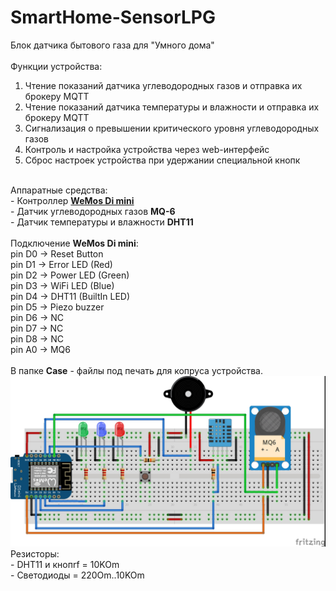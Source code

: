 # SmartHome-SensorLPG
Блок датчика бытового газа для "Умного дома"<br>
<br>
Функции устройства:<br>
1. Чтение показаний датчика углеводородных газов и отправка их брокеру MQTT<br>
2. Чтение показаний датчика температуры и влажности и отправка их брокеру MQTT<br>
3. Сигнализация о превышении критического уровня углеводородных газов<br>
4. Контроль и настройка устройства через web-интерфейс<br>
5. Сброс настроек устройства при удержании специальной кнопк<br>
<br>
Аппаратные средства:<br>
- Контроллер <strong><a href="https://wiki.wemos.cc/products:d1:d1_mini">WeMos Di mini</a></strong><br>
- Датчик углеводородных газов <strong>MQ-6</strong><br>
- Датчик температуры и влажности <strong>DHT11</strong><br>
<br>
Подключение <strong>WeMos Di mini</strong>:<br>
 pin D0 -> Reset Button<br>
 pin D1 -> Error LED (Red)<br>
 pin D2 -> Power LED (Green)<br>
 pin D3 -> WiFi LED (Blue)<br>
 pin D4 -> DHT11 (BuiltIn LED)<br>
 pin D5 -> Piezo buzzer<br>
 pin D6 -> NC<br>
 pin D7 -> NC<br>
 pin D8 -> NC<br>
 pin A0 -> MQ6<br>
<br>
В папке <strong>Case</strong> - файлы под печать для копруса устройства.<br>
<img src="Scheme_bb.jpg"><br>
Резисторы:<br>
- DHT11 и кнопrf = 10KOm<br>
- Светодиоды = 220Om..10KOm
